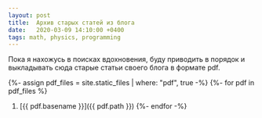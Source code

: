 ```yaml
---
layout: post
title:  Архив старых статей из блога
date:   2020-03-09 14:10:00 +0400
tags: math, physics, programming
---
```


Пока я нахожусь в поисках вдохновения, буду приводить в порядок и выкладывать сюда старые статьи своего блога в формате pdf.

{%- assign pdf_files = site.static_files | where: "pdf", true -%}
{%- for pdf in pdf_files %}
  1. [{{ pdf.basename }}]({{ pdf.path }})
{%- endfor -%}
